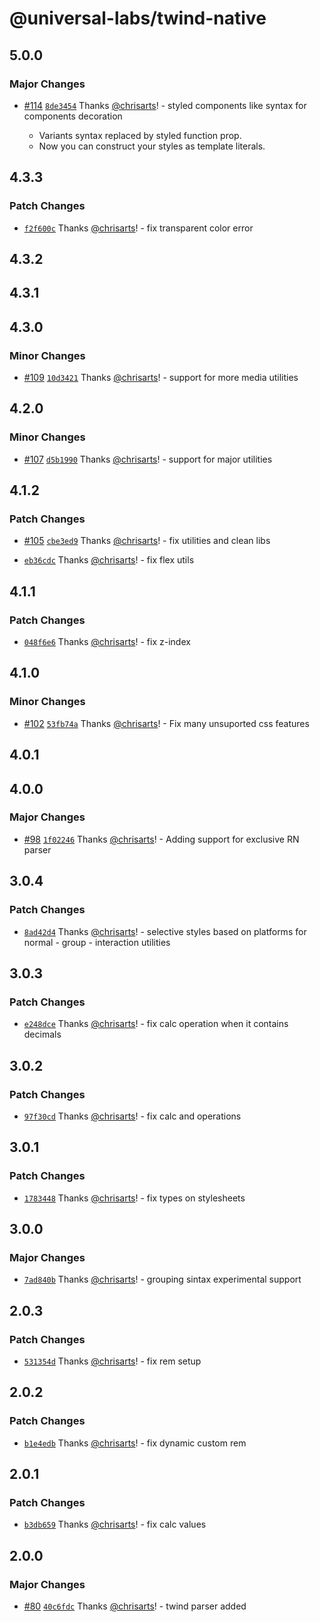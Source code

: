 # @universal-labs/twind-native

## 5.0.0

### Major Changes

- [#114](https://github.com/react-universal/tailwind/pull/114) [`8de3454`](https://github.com/react-universal/tailwind/commit/8de3454a548e004efadcd858aaf59e4b8aef8ced) Thanks [@chrisarts](https://github.com/chrisarts)! - styled components like syntax for components decoration

  - Variants syntax replaced by styled function prop.
  - Now you can construct your styles as template literals.

## 4.3.3

### Patch Changes

- [`f2f600c`](https://github.com/react-universal/tailwind/commit/f2f600ceeeadd82d833ad02d4ba0920b96d969cb) Thanks [@chrisarts](https://github.com/chrisarts)! - fix transparent color error

## 4.3.2

## 4.3.1

## 4.3.0

### Minor Changes

- [#109](https://github.com/react-universal/tailwind/pull/109) [`10d3421`](https://github.com/react-universal/tailwind/commit/10d3421a65a54c9b3299feb044063670c6af766a) Thanks [@chrisarts](https://github.com/chrisarts)! - support for more media utilities

## 4.2.0

### Minor Changes

- [#107](https://github.com/react-universal/tailwind/pull/107) [`d5b1990`](https://github.com/react-universal/tailwind/commit/d5b19907004036f91810102b4bc27d0a747fb396) Thanks [@chrisarts](https://github.com/chrisarts)! - support for major utilities

## 4.1.2

### Patch Changes

- [#105](https://github.com/react-universal/tailwind/pull/105) [`cbe3ed9`](https://github.com/react-universal/tailwind/commit/cbe3ed9af04e46dc84771974f2366ff0ca2200a0) Thanks [@chrisarts](https://github.com/chrisarts)! - fix utilities and clean libs

- [`eb36cdc`](https://github.com/react-universal/tailwind/commit/eb36cdcba58367152e9b74434ed6d1c2947d60a3) Thanks [@chrisarts](https://github.com/chrisarts)! - fix flex utils

## 4.1.1

### Patch Changes

- [`048f6e6`](https://github.com/react-universal/tailwind/commit/048f6e6262e897ccd97821e4c7a0a1f3d20e6696) Thanks [@chrisarts](https://github.com/chrisarts)! - fix z-index

## 4.1.0

### Minor Changes

- [#102](https://github.com/react-universal/tailwind/pull/102) [`53fb74a`](https://github.com/react-universal/tailwind/commit/53fb74a14e6eab30f1037e26de9ce3b835bc3e5d) Thanks [@chrisarts](https://github.com/chrisarts)! - Fix many unsuported css features

## 4.0.1

## 4.0.0

### Major Changes

- [#98](https://github.com/react-universal/tailwind/pull/98) [`1f02246`](https://github.com/react-universal/tailwind/commit/1f02246afd1b22ef52509c13a39714cd254257d5) Thanks [@chrisarts](https://github.com/chrisarts)! - Adding support for exclusive RN parser

## 3.0.4

### Patch Changes

- [`8ad42d4`](https://github.com/react-universal/tailwind/commit/8ad42d40a8b7963dde8b5bcabc47ad872752bfca) Thanks [@chrisarts](https://github.com/chrisarts)! - selective styles based on platforms for normal - group - interaction utilities

## 3.0.3

### Patch Changes

- [`e248dce`](https://github.com/react-universal/tailwind/commit/e248dcec4c876e7891c5bb92a1355dc30b3bc013) Thanks [@chrisarts](https://github.com/chrisarts)! - fix calc operation when it contains decimals

## 3.0.2

### Patch Changes

- [`97f30cd`](https://github.com/react-universal/tailwind/commit/97f30cdbf1b915ee34d8e4997aa2f68882d0e2fd) Thanks [@chrisarts](https://github.com/chrisarts)! - fix calc and operations

## 3.0.1

### Patch Changes

- [`1783448`](https://github.com/react-universal/tailwind/commit/1783448e74745ff796d51477df1a6de7e6ff3edb) Thanks [@chrisarts](https://github.com/chrisarts)! - fix types on stylesheets

## 3.0.0

### Major Changes

- [`7ad840b`](https://github.com/react-universal/tailwind/commit/7ad840b9eb8a3aacfe217e997602bf80a99d0de4) Thanks [@chrisarts](https://github.com/chrisarts)! - grouping sintax experimental support

## 2.0.3

### Patch Changes

- [`531354d`](https://github.com/react-universal/tailwind/commit/531354d17aa053a39484e4f7519eeeb0cfa436ca) Thanks [@chrisarts](https://github.com/chrisarts)! - fix rem setup

## 2.0.2

### Patch Changes

- [`b1e4edb`](https://github.com/react-universal/tailwind/commit/b1e4edbf4d6a1e982877e3fc4a32aca9b4d5e7fa) Thanks [@chrisarts](https://github.com/chrisarts)! - fix dynamic custom rem

## 2.0.1

### Patch Changes

- [`b3db659`](https://github.com/react-universal/tailwind/commit/b3db6590d9bb9312b251dbdd20306f3ddae613d4) Thanks [@chrisarts](https://github.com/chrisarts)! - fix calc values

## 2.0.0

### Major Changes

- [#80](https://github.com/react-universal/tailwind/pull/80) [`40c6fdc`](https://github.com/react-universal/tailwind/commit/40c6fdc6d221c31f6aacc1aae383d38f55f80504) Thanks [@chrisarts](https://github.com/chrisarts)! - twind parser added
